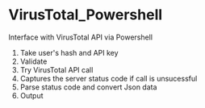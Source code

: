 # VirusTotal_Powershell
Interface with VirusTotal API via Powershell 

1. Take user's hash and API key
2. Validate
3. Try VirusTotal API call
4. Captures the server status code if call is unsucessful
5. Parse status code and convert Json data 
6. Output

